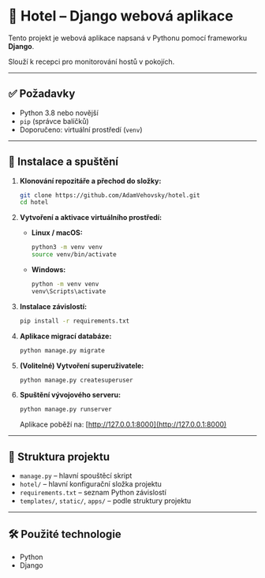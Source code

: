 # 🏨 Hotel – Django webová aplikace

Tento projekt je webová aplikace napsaná v Pythonu pomocí frameworku **Django**.

Slouží k recepci pro monitorování hostů v pokojích.

---

## ✅ Požadavky

- Python 3.8 nebo novější
- `pip` (správce balíčků)
- Doporučeno: virtuální prostředí (`venv`)

---

## 🚀 Instalace a spuštění

1. **Klonování repozitáře a přechod do složky:**

    ```bash
    git clone https://github.com/AdamVehovsky/hotel.git
    cd hotel
    ```

2. **Vytvoření a aktivace virtuálního prostředí:**

    - **Linux / macOS:**
        ```bash
        python3 -m venv venv
        source venv/bin/activate
        ```

    - **Windows:**
        ```bash
        python -m venv venv
        venv\Scripts\activate
        ```

3. **Instalace závislostí:**

    ```bash
    pip install -r requirements.txt
    ```

4. **Aplikace migrací databáze:**

    ```bash
    python manage.py migrate
    ```

5. **(Volitelné) Vytvoření superuživatele:**

    ```bash
    python manage.py createsuperuser
    ```

6. **Spuštění vývojového serveru:**

    ```bash
    python manage.py runserver
    ```

    Aplikace poběží na: [http://127.0.0.1:8000](http://127.0.0.1:8000)

---

## 📁 Struktura projektu

- `manage.py` – hlavní spouštěcí skript
- `hotel/` – hlavní konfigurační složka projektu
- `requirements.txt` – seznam Python závislostí
- `templates/`, `static/`, `apps/` – podle struktury projektu

---

## 🛠️ Použité technologie

- Python
- Django
